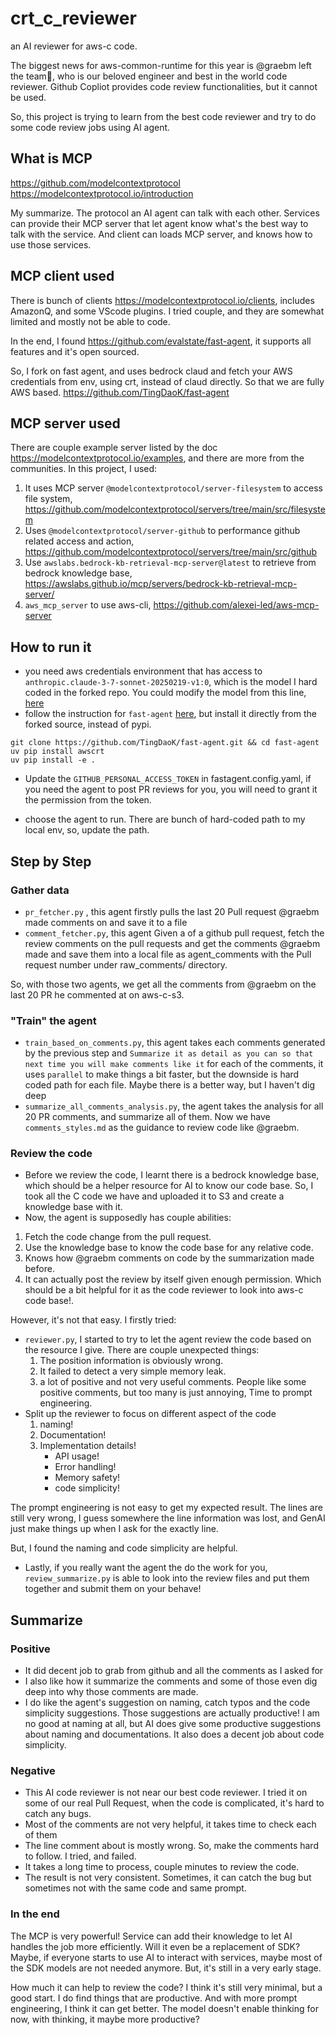 # crt_c_reviewer

an AI reviewer for aws-c code.

The biggest news for aws-common-runtime for this year is @graebm left the team🥲, who is our beloved engineer and best in the world code reviewer.
Github Copliot provides code review functionalities, but it cannot be used.

So, this project is trying to learn from the best code reviewer and try to do some code review jobs using AI agent.

## What is MCP

https://github.com/modelcontextprotocol
https://modelcontextprotocol.io/introduction

My summarize. The protocol an AI agent can talk with each other. Services can provide their MCP server that let agent know what's the best way to talk with the service. And client can loads MCP server, and knows how to use those services.

## MCP client used

There is bunch of clients https://modelcontextprotocol.io/clients, includes AmazonQ, and some VScode plugins. I tried couple, and they are somewhat limited and mostly not be able to code.

In the end, I found https://github.com/evalstate/fast-agent, it supports all features and it's open sourced.

So, I fork on fast agent, and uses bedrock claud and fetch your AWS credentials from env, using crt, instead of claud directly. So that we are fully AWS based.
https://github.com/TingDaoK/fast-agent

## MCP server used

There are couple example server listed by the doc https://modelcontextprotocol.io/examples, and there are more from the communities. In this project, I used:

1. It uses MCP server `@modelcontextprotocol/server-filesystem` to access file system, https://github.com/modelcontextprotocol/servers/tree/main/src/filesystem
2. Uses `@modelcontextprotocol/server-github` to performance github related access and action, https://github.com/modelcontextprotocol/servers/tree/main/src/github
3. Use `awslabs.bedrock-kb-retrieval-mcp-server@latest` to retrieve from bedrock knowledge base, https://awslabs.github.io/mcp/servers/bedrock-kb-retrieval-mcp-server/
4. `aws_mcp_server` to use aws-cli, https://github.com/alexei-led/aws-mcp-server

## How to run it

* you need aws credentials environment that has access to `anthropic.claude-3-7-sonnet-20250219-v1:0`, which is the model I hard coded in the forked repo. You could modify the model from this line, [here](https://github.com/TingDaoK/fast-agent/commit/8739a627ab3f8cfd145a17b54196ee23dbe60dc4#diff-fb1ce54f38f8793936d51c528c696b2339217a2351265b7b3042a831b141fa24R160)
* follow the instruction for `fast-agent` [here](https://github.com/TingDaoK/fast-agent?tab=readme-ov-file#get-started), but install it directly from the forked source, instead of pypi.

```
git clone https://github.com/TingDaoK/fast-agent.git && cd fast-agent
uv pip install awscrt
uv pip install -e .
```

* Update the `GITHUB_PERSONAL_ACCESS_TOKEN` in fastagent.config.yaml, if you need the agent to post PR reviews for you, you will need to grant it the permission from the token.

* choose the agent to run. There are bunch of hard-coded path to my local env, so, update the path.

## Step by Step

### Gather data

* `pr_fetcher.py` , this agent firstly pulls the last 20 Pull request @graebm made comments on and save it to a file
* `comment_fetcher.py`, this agent Given a of a github pull request, fetch the review comments on the pull requests and get the comments @graebm made and save them into a local file as agent_comments with the Pull request number under raw_comments/ directory.

So, with those two agents, we get all the comments from @graebm on the last 20 PR he commented at on aws-c-s3.

### "Train" the agent

* `train_based_on_comments.py`, this agent takes each comments generated by the previous step and `Summarize it as detail as you can so that next time you will make comments like it` for each of the comments, it uses `parallel` to make things a bit faster, but the downside is hard coded path for each file. Maybe there is a better way, but I haven't dig deep
* `summarize_all_comments_analysis.py`, the agent takes the analysis for all 20 PR comments, and summarize all of them. Now we have `comments_styles.md` as the guidance to review code like @graebm.

### Review the code

* Before we review the code, I learnt there is a bedrock knowledge base, which should be a helper resource for AI to know our code base. So, I took all the C code we have and uploaded it to S3 and create a knowledge base with it.
* Now, the agent is supposedly has couple abilities:
1. Fetch the code change from the pull request.
2. Use the knowledge base to know the code base for any relative code.
3. Knows how @graebm comments on code by the summarization made before.
4. It can actually post the review by itself given enough permission.
Which should be a bit helpful for it as the code reviewer to look into aws-c code base!.

However, it's not that easy.
I firstly tried:
* `reviewer.py`, I started to try to let the agent review the code based on the resource I give. There are couple unexpected things:
   1. The position information is obviously wrong.
   2. It failed to detect a very simple memory leak.
   3. a lot of positive and not very useful comments. People like some positive comments, but too many is just annoying,
Time to prompt engineering.
* Split up the reviewer to focus on different aspect of the code
    1. naming!
    2. Documentation!
    3. Implementation details!
        - API usage!
        - Error handling!
        - Memory safety!
        - code simplicity!

The prompt engineering is not easy to get my expected result. The lines are still very wrong, I guess somewhere the line information was lost, and GenAI just make things up when I ask for the exactly line.

But, I found the naming and code simplicity are helpful.

* Lastly, if you really want the agent the do the work for you, `review_summarize.py` is able to look into the review files and put them together and submit them on your behave!

## Summarize

### Positive

* It did decent job to grab from github and all the comments as I asked for
* I also like how it summarize the comments and some of those even dig deep into why those comments are made.
* I do like the agent's suggestion on naming, catch typos and the code simplicity suggestions. Those suggestions are actually productive! I am no good at naming at all, but AI does give some productive suggestions about naming and documentations. It also does a decent job about code simplicity.

### Negative

* This AI code reviewer is not near our best code reviewer. I tried it on some of our real Pull Request, when the code is complicated, it's hard to catch any bugs.
* Most of the comments are not very helpful, it takes time to check each of them
* The line comment about is mostly wrong. So, make the comments hard to follow. I tried, and failed.
* It takes a long time to process, couple minutes to review the code.
* The result is not very consistent. Sometimes, it can catch the bug but sometimes not with the same code and same prompt.

### In the end

The MCP is very powerful! Service can add their knowledge to let AI handles the job more efficiently. Will it even be a replacement of SDK? Maybe, if everyone starts to use AI to interact with services, maybe most of the SDK models are not needed anymore. But, it's still in a very early stage.

How much it can help to review the code? I think it's still very minimal, but a good start. I do find things that are productive. And with more prompt engineering, I think it can get better.
The model doesn't enable thinking for now, with thinking, it maybe more productive?
